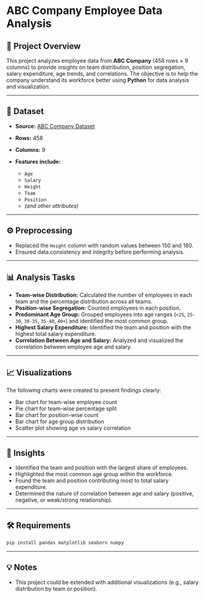 
# ABC Company Employee Data Analysis

## 📌 Project Overview

This project analyzes employee data from **ABC Company** (458 rows × 9 columns) to provide insights on team distribution, position segregation, salary expenditure, age trends, and correlations. The objective is to help the company understand its workforce better using **Python** for data analysis and visualization.

---

## 📂 Dataset

* **Source:** [ABC Company Dataset](https://docs.google.com/spreadsheets/d/1VP9BE_eI2yl6uUHSm4mGiiwjRdoqCqnkcIjsv5Q2ex4/edit?usp=share_link)
* **Rows:** 458
* **Columns:** 9
* **Features include:**

  * `Age`
  * `Salary`
  * `Height`
  * `Team`
  * `Position`
  * *(and other attributes)*

---

## ⚙️ Preprocessing

* Replaced the `Height` column with random values between 150 and 180.
* Ensured data consistency and integrity before performing analysis.

---

## 📊 Analysis Tasks

* **Team-wise Distribution:** Calculated the number of employees in each team and the percentage distribution across all teams.
* **Position-wise Segregation:** Counted employees in each position.
* **Predominant Age Group:** Grouped employees into age ranges (`<25`, `25-30`, `30-35`, `35-40`, `40+`) and identified the most common group.
* **Highest Salary Expenditure:** Identified the team and position with the highest total salary expenditure.
* **Correlation Between Age and Salary:** Analyzed and visualized the correlation between employee age and salary.

---

## 📈 Visualizations

The following charts were created to present findings clearly:

* Bar chart for team-wise employee count
* Pie chart for team-wise percentage split
* Bar chart for position-wise count
* Bar chart for age group distribution
* Scatter plot showing age vs salary correlation

---

## 📖 Insights

* Identified the team and position with the largest share of employees.
* Highlighted the most common age group within the workforce.
* Found the team and position contributing most to total salary expenditure.
* Determined the nature of correlation between age and salary (positive, negative, or weak/strong relationship).

---


## 🛠️ Requirements

```bash
pip install pandas matplotlib seaborn numpy
```

---


## 💡 Notes

* This project could be extended with additional visualizations (e.g., salary distribution by team or position).

